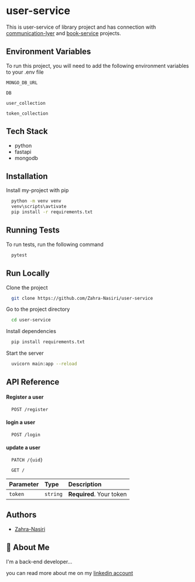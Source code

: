 
# user-service

This is user-service of library project and has connection with [communication-lyer](https://github.com/Zahra-Nasiri/communication-layer)
 and [book-service](https://github.com/Zahra-Nasiri/book-service)
 projects.


## Environment Variables

To run this project, you will need to add the following environment variables to your .env file

`MONGO_DB_URL`

`DB`

`user_collection`

`token_collection`


## Tech Stack

* python
* fastapi
* mongodb




## Installation

Install my-project with pip

```bash
  python -m venv venv
  venv\scripts\avtivate
  pip install -r requirements.txt
```

## Running Tests

To run tests, run the following command

```bash
  pytest
```


## Run Locally

Clone the project

```bash
  git clone https://github.com/Zahra-Nasiri/user-service
```

Go to the project directory

```bash
  cd user-service
```

Install dependencies

```bash
  pip install requirements.txt
```

Start the server

```bash
  uvicorn main:app --reload
```

## API Reference

#### Register a user

```http
  POST /register
```

#### login a user

```http
  POST /login
```

#### update a user

```http
  PATCH /{uid}
```

```http
  GET /
```


| Parameter | Type     | Description                |
| :-------- | :------- | :------------------------- |
| `token` | `string` | **Required**. Your token |

## Authors

- [Zahra-Nasiri](https://github.com/Zahra-Nasiri)


## 🚀 About Me
I'm a  back-end developer...

you can read more about me on my [linkedin account](https://www.linkedin.com/in/zahra-nasirmohammadi-73584b241/)
